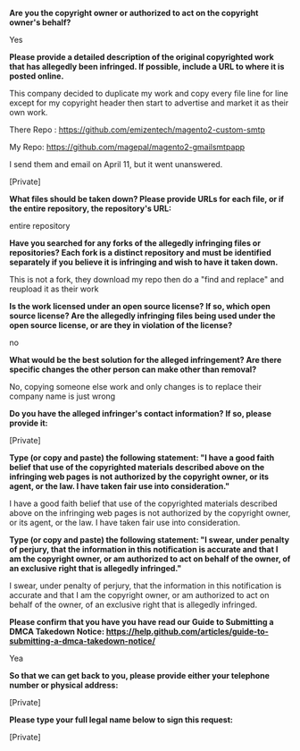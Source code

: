 **Are you the copyright owner or authorized to act on the copyright owner's behalf?**

Yes

**Please provide a detailed description of the original copyrighted work that has allegedly been infringed. If possible, include a URL to where it is posted online.**

This company decided to duplicate my work and copy every file line for line except for my copyright header then start to advertise and market it as their own work.

There Repo : https://github.com/emizentech/magento2-custom-smtp

My Repo: https://github.com/magepal/magento2-gmailsmtpapp

I send them and email on April 11, but it went unanswered.

[Private]

**What files should be taken down? Please provide URLs for each file, or if the entire repository, the repository's URL:**

entire repository

**Have you searched for any forks of the allegedly infringing files or repositories? Each fork is a distinct repository and must be identified separately if you believe it is infringing and wish to have it taken down.**

This is not a fork, they download my repo then do a "find and replace" and reupload it as their work

**Is the work licensed under an open source license? If so, which open source license? Are the allegedly infringing files being used under the open source license, or are they in violation of the license?**

no

**What would be the best solution for the alleged infringement? Are there specific changes the other person can make other than removal?**

No, copying someone else work and only changes is to replace their company name is just wrong

**Do you have the alleged infringer's contact information? If so, please provide it:**

[Private]

**Type (or copy and paste) the following statement: "I have a good faith belief that use of the copyrighted materials described above on the infringing web pages is not authorized by the copyright owner, or its agent, or the law. I have taken fair use into consideration."**

I have a good faith belief that use of the copyrighted materials described above on the infringing web pages is not authorized by the copyright owner, or its agent, or the law. I have taken fair use into consideration.

**Type (or copy and paste) the following statement: "I swear, under penalty of perjury, that the information in this notification is accurate and that I am the copyright owner, or am authorized to act on behalf of the owner, of an exclusive right that is allegedly infringed."**

I swear, under penalty of perjury, that the information in this notification is accurate and that I am the copyright owner, or am authorized to act on behalf of the owner, of an exclusive right that is allegedly infringed.

**Please confirm that you have you have read our Guide to Submitting a DMCA Takedown Notice: https://help.github.com/articles/guide-to-submitting-a-dmca-takedown-notice/**

Yea

**So that we can get back to you, please provide either your telephone number or physical address:**

[Private]

**Please type your full legal name below to sign this request:**

[Private]
